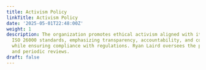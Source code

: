 ```yaml
---
title: Activism Policy
linkTitle: Activism Policy
date: '2025-05-01T22:48:00Z'
weight: 1
description: The organization promotes ethical activism aligned with its values and
  ISO 26000 standards, emphasizing transparency, accountability, and community well-being
  while ensuring compliance with regulations. Ryan Laird oversees the policy's implementation
  and periodic reviews.
draft: false
---
```



<!-- Unsupported block type: unsupported -->